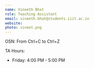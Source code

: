 ```yaml
---
name: Vineeth Bhat
role: Teaching Assistant
email: vineeth.bhat@students.iiit.ac.in
website:
photo: vineet.png
---
```


OSN: From Ctrl+C to Ctrl+Z

TA Hours: 
- Friday: 4:00 PM - 5:00 PM
